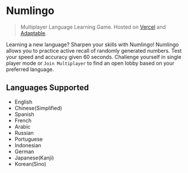 # Numlingo

> Multiplayer Language Learning Game. Hosted on [Vercel](https://vercel.com) and [Adaptable](https://adaptable.io/).

Learning a new language? Sharpen your skills with Numlingo! Numlingo allows you to practice active recall of randomly generated numbers. Test your speed and accuracy given 60 seconds. Challenge yourself in single player mode or `Join Multiplayer` to find an open lobby based on your preferred language.

## Languages Supported

- English
- Chinese(Simplified)
- Spanish
- French
- Arabic
- Russian
- Portuguese
- Indonesian
- German
- Japanese(Kanji)
- Korean(Sino)
